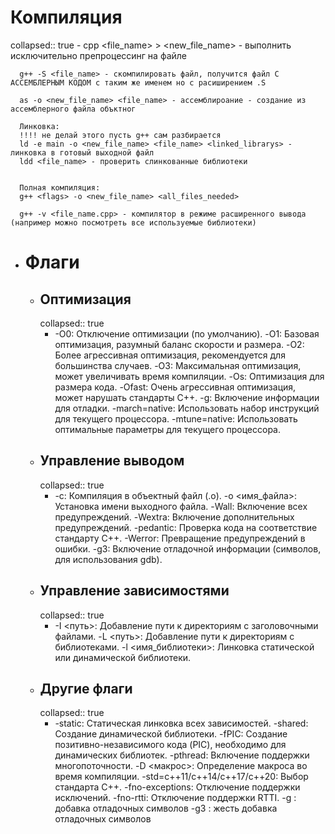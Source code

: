 # Компиляция
collapsed:: true
	- cpp <file_name> > <new_file_name> - выполнить исключительно препроцессинг на файле
	  
	  g++ -S <file_name> - скомпилировать файл, получится файл С АССЕМБЛЕРНЫМ КОДОМ с таким же именем но с расиширением .S
	  
	  as -o <new_file_name> <file_name> - ассемблироание - создание из ассемблерного файла объктног
	  
	  Линковка:
	  !!!! не делай этого пусть g++ сам разбирается
	  ld -e main -o <new_file_name> <file_name> <linked_librarys> - линковка в готовый выходной файл
	  ldd <file_name> - проверить слинкованные библиотеки
	  
	  
	  Полная компиляция:
	  g++ <flags> -o <new_file_name> <all_files_needed>
	  
	  g++ -v <file_name.cpp> - компилятор в режиме расширенного вывода (например можно посмотреть все используемые библиотеки)
- # Флаги
	- ## Оптимизация
	  collapsed:: true
		- -O0: Отключение оптимизации (по умолчанию).
		   -O1: Базовая оптимизация, разумный баланс скорости и размера.
		   -O2: Более агрессивная оптимизация, рекомендуется для большинства случаев.
		   -O3: Максимальная оптимизация, может увеличивать время компиляции.
		   -Os: Оптимизация для размера кода.
		   -Ofast: Очень агрессивная оптимизация, может нарушать стандарты C++.
		   -g: Включение информации для отладки.
		   -march=native:  Использовать набор инструкций для текущего процессора.
		   -mtune=native:  Использовать оптимальные параметры для текущего процессора.
	- ## Управление выводом
	  collapsed:: true
		- -c: Компиляция в объектный файл (.o).
		   -o <имя_файла>: Установка имени выходного файла.
		   -Wall: Включение всех предупреждений.
		   -Wextra: Включение дополнительных предупреждений.
		   -pedantic: Проверка кода на соответствие стандарту C++.
		   -Werror: Превращение предупреждений в ошибки.
		   -g3: Включение отладочной информации (символов, для использования gdb).
	- ##  Управление зависимостями
	  collapsed:: true
		- -I <путь>: Добавление пути к директориям с заголовочными файлами.
		   -L <путь>: Добавление пути к директориям с библиотеками.
		   -l <имя_библиотеки>: Линковка статической или динамической библиотеки.
	- ##  Другие флаги
	  collapsed:: true
		- -static:  Статическая линковка всех зависимостей.
		   -shared:  Создание динамической библиотеки.
		   -fPIC:  Создание позитивно-независимого кода (PIC), необходимо для динамических библиотек.
		   -pthread:  Включение поддержки многопоточности.
		   -D <макрос>:  Определение макроса во время компиляции.
		   -std=c++11/c++14/c++17/c++20:  Выбор стандарта C++.
		   -fno-exceptions:  Отключение поддержки исключений.
		   -fno-rtti:  Отключение поддержки RTTI.
		  -g : добавка отладочных символов
		  -g3 : жесть добавка отладочных символов